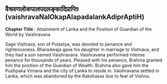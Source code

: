 ## वैश्रवणलोकपालपदलङ्कादिप्राप्तिः (vaishravaNalOkapAlapadalankAdiprAptiH)
**Chapter Title** : Attainment of Lanka and the Position of Guardian of the World by Vaishravana

Sage Vishrava, son of Pulastya, was devoted to penance and righteousness. Bharadwaja gave his daughter in marriage to Vishrava, and they had a son named Vaishravana. Vaishravana performed intense penance for thousands of years. Pleased with his penance, Brahma granted him the position of the Guardian of Wealth. Brahma also gave him the Pushpaka Vimana and the city of Lanka to reside in. Vaishravana settled in Lanka, which was abandoned by the Rakshasas due to fear of Vishnu.